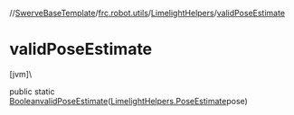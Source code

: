 //[SwerveBaseTemplate](../../../index.md)/[frc.robot.utils](../index.md)/[LimelightHelpers](index.md)/[validPoseEstimate](valid-pose-estimate.md)

# validPoseEstimate

[jvm]\

public static [Boolean](https://docs.oracle.com/javase/8/docs/api/java/lang/Boolean.html)[validPoseEstimate](valid-pose-estimate.md)([LimelightHelpers.PoseEstimate](-pose-estimate/index.md)pose)

